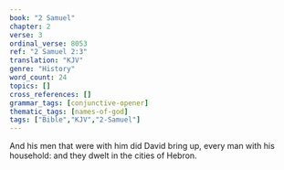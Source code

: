 ```yaml
---
book: "2 Samuel"
chapter: 2
verse: 3
ordinal_verse: 8053
ref: "2 Samuel 2:3"
translation: "KJV"
genre: "History"
word_count: 24
topics: []
cross_references: []
grammar_tags: [conjunctive-opener]
thematic_tags: [names-of-god]
tags: ["Bible","KJV","2-Samuel"]
---
```

And his men that were with him did David bring up, every man with his household: and they dwelt in the cities of Hebron.
